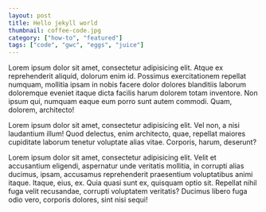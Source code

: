 ```yaml
---
layout: post
title: Hello jekyll world
thumbnail: coffee-code.jpg 
category: ["how-to", "featured"]
tags: ["code", "gwc", "eggs", "juice"]
---
```


Lorem ipsum dolor sit amet, consectetur adipisicing elit. Atque ex reprehenderit aliquid, dolorum enim id. Possimus exercitationem repellat numquam, mollitia ipsam in nobis facere dolor dolores blanditiis laborum doloremque eveniet itaque dicta facilis harum dolorem totam inventore. Non ipsum qui, numquam eaque eum porro sunt autem commodi. Quam, dolorem, architecto!

Lorem ipsum dolor sit amet, consectetur adipisicing elit. Vel non, a nisi laudantium illum! Quod delectus, enim architecto, quae, repellat maiores cupiditate laborum tenetur voluptate alias vitae. Corporis, harum, deserunt?

Lorem ipsum dolor sit amet, consectetur adipisicing elit. Velit et accusantium eligendi, aspernatur unde veritatis mollitia, in corrupti alias ducimus, ipsam, accusamus reprehenderit praesentium voluptatibus animi itaque. Itaque, eius, ex. Quia quasi sunt ex, quisquam optio sit. Repellat nihil fuga velit recusandae, corrupti voluptatem veritatis? Ducimus libero fuga odio vero, corporis dolores, sint nisi sequi!